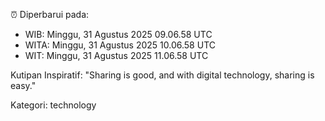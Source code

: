 ⏰ Diperbarui pada:
- WIB: Minggu, 31 Agustus 2025 09.06.58 UTC
- WITA: Minggu, 31 Agustus 2025 10.06.58 UTC
- WIT: Minggu, 31 Agustus 2025 11.06.58 UTC

Kutipan Inspiratif:
"Sharing is good, and with digital technology, sharing is easy."


Kategori: technology

